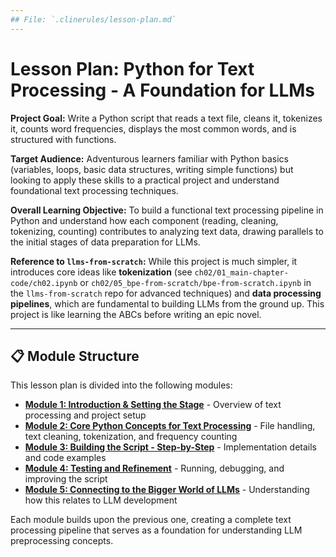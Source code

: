 ```yaml
---
## File: `.clinerules/lesson-plan.md`
---
```

# Lesson Plan: Python for Text Processing - A Foundation for LLMs

**Project Goal:** Write a Python script that reads a text file, cleans it, tokenizes it, counts word frequencies, displays the most common words, and is structured with functions.

**Target Audience:** Adventurous learners familiar with Python basics (variables, loops, basic data structures, writing simple functions) but looking to apply these skills to a practical project and understand foundational text processing techniques.

**Overall Learning Objective:** To build a functional text processing pipeline in Python and understand how each component (reading, cleaning, tokenizing, counting) contributes to analyzing text data, drawing parallels to the initial stages of data preparation for LLMs.

**Reference to `llms-from-scratch`:** While this project is much simpler, it introduces core ideas like **tokenization** (see `ch02/01_main-chapter-code/ch02.ipynb` or `ch02/05_bpe-from-scratch/bpe-from-scratch.ipynb` in the `llms-from-scratch` repo for advanced techniques) and **data processing pipelines**, which are fundamental to building LLMs from the ground up. This project is like learning the ABCs before writing an epic novel.

---

## 📋 Module Structure

This lesson plan is divided into the following modules:

- **[Module 1: Introduction & Setting the Stage](module1-introduction.md)** - Overview of text processing and project setup
- **[Module 2: Core Python Concepts for Text Processing](module2-python-concepts.md)** - File handling, text cleaning, tokenization, and frequency counting
- **[Module 3: Building the Script - Step-by-Step](module3-building-script.md)** - Implementation details and code examples
- **[Module 4: Testing and Refinement](module4-testing.md)** - Running, debugging, and improving the script
- **[Module 5: Connecting to the Bigger World of LLMs](module5-llm-connections.md)** - Understanding how this relates to LLM development

Each module builds upon the previous one, creating a complete text processing pipeline that serves as a foundation for understanding LLM preprocessing concepts.
